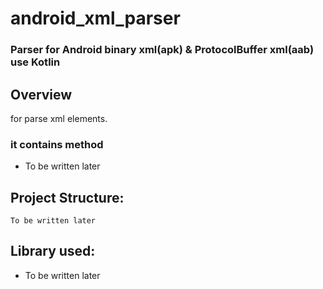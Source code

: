# android_xml_parser
### Parser for Android binary xml(apk) & ProtocolBuffer xml(aab) use Kotlin
## Overview
for parse xml elements.

### it contains method
- To be written later

## Project Structure:
```
To be written later
```
## Library used:
- To be written later
